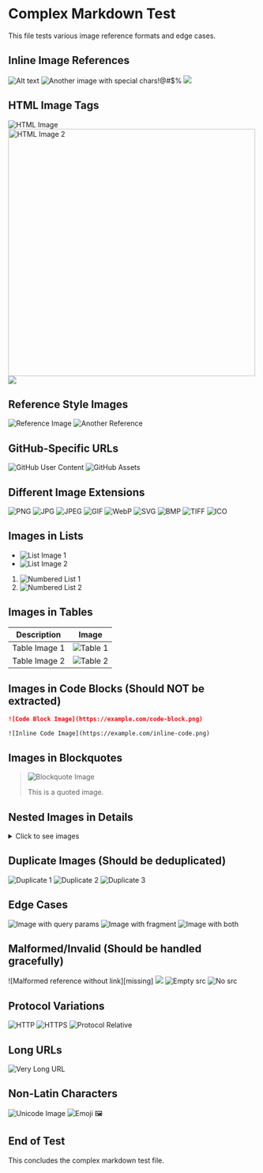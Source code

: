 # Complex Markdown Test

This file tests various image reference formats and edge cases.

## Inline Image References

![Alt text](https://example.com/image1.png)
![Another image with special chars!@#$%](https://example.com/image2.jpg)
![](https://example.com/no-alt-text.gif)

## HTML Image Tags

<img src="https://example.com/html-image.png" alt="HTML Image">
<img src="https://example.com/html-image2.jpg" alt="HTML Image 2" width="500" />
<img src="https://example.com/html-image3.webp" />

## Reference Style Images

![Reference Image][ref1]
![Another Reference][ref2]

[ref1]: https://example.com/ref-image1.png "Reference Image 1"
[ref2]: https://example.com/ref-image2.svg "Reference Image 2"

## GitHub-Specific URLs

![GitHub User Content](https://user-images.githubusercontent.com/12345/67890/image.png)
![GitHub Assets](https://github.com/user/repo/assets/123456/screenshot.png)

## Different Image Extensions

![PNG](https://example.com/test.png)
![JPG](https://example.com/test.jpg)
![JPEG](https://example.com/test.jpeg)
![GIF](https://example.com/test.gif)
![WebP](https://example.com/test.webp)
![SVG](https://example.com/test.svg)
![BMP](https://example.com/test.bmp)
![TIFF](https://example.com/test.tiff)
![ICO](https://example.com/test.ico)

## Images in Lists

- ![List Image 1](https://example.com/list1.png)
- ![List Image 2](https://example.com/list2.jpg)

1. ![Numbered List 1](https://example.com/num1.png)
2. ![Numbered List 2](https://example.com/num2.jpg)

## Images in Tables

| Description | Image |
|-------------|-------|
| Table Image 1 | ![Table 1](https://example.com/table1.png) |
| Table Image 2 | ![Table 2](https://example.com/table2.jpg) |

## Images in Code Blocks (Should NOT be extracted)

```markdown
![Code Block Image](https://example.com/code-block.png)
```

`![Inline Code Image](https://example.com/inline-code.png)`

## Images in Blockquotes

> ![Blockquote Image](https://example.com/blockquote.png)
> 
> This is a quoted image.

## Nested Images in Details

<details>
<summary>Click to see images</summary>

![Details Image 1](https://example.com/details1.png)
![Details Image 2](https://example.com/details2.jpg)

</details>

## Duplicate Images (Should be deduplicated)

![Duplicate 1](https://example.com/duplicate.png)
![Duplicate 2](https://example.com/duplicate.png)
<img src="https://example.com/duplicate.png" alt="Duplicate 3">

## Edge Cases

![Image with query params](https://example.com/image.png?v=123&size=large)
![Image with fragment](https://example.com/image.jpg#section)
![Image with both](https://example.com/image.gif?v=1#top)

## Malformed/Invalid (Should be handled gracefully)

![Malformed reference without link][missing]
![](not-a-url)
<img src="" alt="Empty src">
<img alt="No src">

## Protocol Variations

![HTTP](http://example.com/http.png)
![HTTPS](https://example.com/https.png)
![Protocol Relative](//example.com/protocol-relative.png)

## Long URLs

![Very Long URL](https://very-long-domain-name-that-might-cause-issues.example.com/very/long/path/to/an/image/file/with/many/segments/and/a/very/long/filename-that-might-test-url-parsing-limits.png?parameter1=value1&parameter2=value2&parameter3=value3&parameter4=value4&parameter5=value5#very-long-fragment-identifier)

## Non-Latin Characters

![Unicode Image](https://example.com/ünïcødé-image.png)
![Emoji 🖼️](https://example.com/emoji-image.jpg)

## End of Test

This concludes the complex markdown test file.